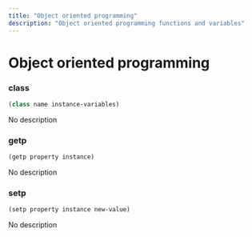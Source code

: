 ```yaml
---
title: "Object oriented programming"
description: "Object oriented programming functions and variables"
---
```


# Object oriented programming

### class

```lisp
(class name instance-variables)
```
No description

### getp

```lisp
(getp property instance)
```
No description

### setp

```lisp
(setp property instance new-value)
```
No description

